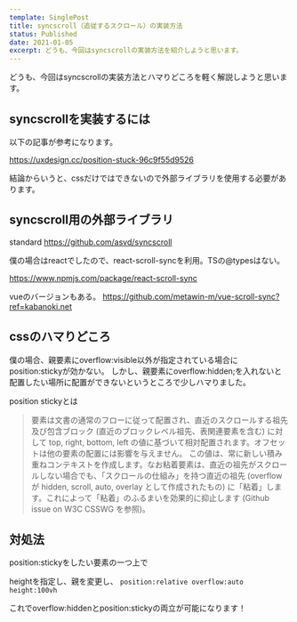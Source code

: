 ```yaml
---
template: SinglePost
title: syncscroll（追従するスクロール）の実装方法
status: Published
date: 2021-01-05
excerpt: どうも、今回はsyncscrollの実装方法を紹介しようと思います。
---
```

どうも、今回はsyncscrollの実装方法とハマりどころを軽く解説しようと思います。

## syncscrollを実装するには

以下の記事が参考になります。

https://uxdesign.cc/position-stuck-96c9f55d9526

結論からいうと、cssだけではできないので外部ライブラリを使用する必要があります。

## syncscroll用の外部ライブラリ

standard
https://github.com/asvd/syncscroll

僕の場合はreactでしたので、react-scroll-syncを利用。TSの@typesはない。

https://www.npmjs.com/package/react-scroll-sync

vueのバージョンもある。
https://github.com/metawin-m/vue-scroll-sync?ref=kabanoki.net

## cssのハマりどころ

僕の場合、親要素にoverflow:visible以外が指定されている場合にposition:stickyが効かない。
しかし、親要素にoverflow:hidden;を入れないと配置したい場所に配置ができないというところで少しハマりました。

position stickyとは

> 要素は文書の通常のフローに従って配置され、直近のスクロールする祖先及び包含ブロック (直近のブロックレベル祖先、表関連要素を含む) に対して top, right, bottom, left の値に基づいて相対配置されます。オフセットは他の要素の配置には影響を与えません。
> この値は、常に新しい積み重ねコンテキストを作成します。なお粘着要素は、直近の祖先がスクロールしない場合でも、「スクロールの仕組み」を持つ直近の祖先 (overflow が hidden, scroll, auto, overlay として作成されたもの) に「粘着」します。これによって「粘着」のふるまいを効果的に抑止します (Github issue on W3C CSSWG を参照)。

## 対処法

position:stickyをしたい要素の一つ上で

heightを指定し、親を変更し、
`position:relative
overflow:auto
height:100vh`

これでoverflow:hiddenとposition:stickyの両立が可能になります！

